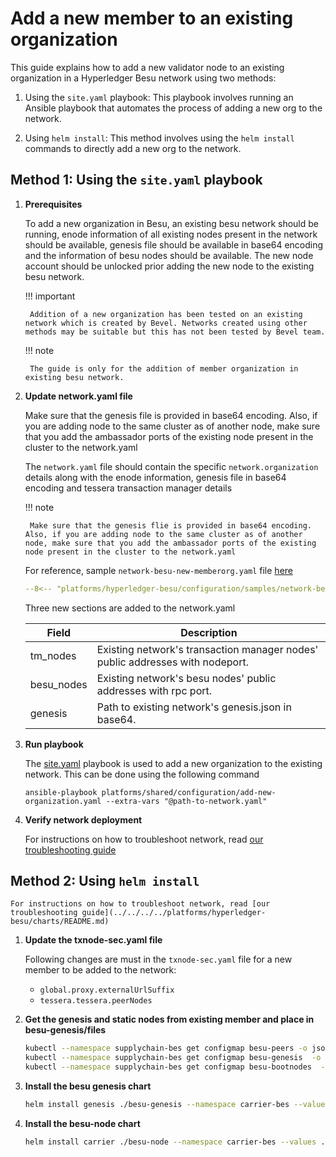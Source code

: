 [//]: # (##############################################################################################)
[//]: # (Copyright Accenture. All Rights Reserved.)
[//]: # (SPDX-License-Identifier: Apache-2.0)
[//]: # (##############################################################################################)

# Add a new member to an existing organization

This guide explains how to add a new validator node to an existing organization in a Hyperledger Besu network using two methods:

1. Using the `site.yaml` playbook: This playbook involves running an Ansible playbook that automates the process of adding a new org to the network.

1. Using `helm install`: This method involves using the `helm install` commands to directly add a new org to the network.

## Method 1: Using the `site.yaml` playbook

1. **Prerequisites**

    To add a new organization in Besu, an existing besu network should be running, enode information of all existing nodes present in the network should be available, genesis file should be available in base64 encoding and the information of besu nodes should be available. The new node account should be unlocked prior adding the new node to the existing besu network. 

    !!! important

        Addition of a new organization has been tested on an existing network which is created by Bevel. Networks created using other methods may be suitable but this has not been tested by Bevel team.

    !!! note 

        The guide is only for the addition of member organization in existing besu network.

1. **Update network.yaml file**

    Make sure that the genesis file is provided in base64 encoding. Also, if you are adding node to the same cluster as of another node, make sure that you add the ambassador ports of the existing node present in the cluster to the network.yaml

    The `network.yaml` file should contain the specific `network.organization` details along with the enode information, genesis file in base64 encoding and tessera transaction manager details

    !!! note

        Make sure that the genesis flie is provided in base64 encoding. Also, if you are adding node to the same cluster as of another node, make sure that you add the ambassador ports of the existing node present in the cluster to the network.yaml

    For reference, sample `network-besu-new-memberorg.yaml` file [here](https://github.com/hyperledger/bevel/blob/main/platforms/hyperledger-besu/configuration/samples/network-besu-new-memberorg.yaml)

    ```yaml
    --8<-- "platforms/hyperledger-besu/configuration/samples/network-besu-new-memberorg.yaml:1:152"
    ```

    Three new sections are added to the network.yaml

    | Field       | Description                                              |
    |-------------|----------------------------------------------------------|
    | tm_nodes | Existing network's transaction manager nodes' public addresses with nodeport.|
    | besu_nodes | Existing network's besu nodes' public addresses with rpc port.|
    | genesis | Path to existing network's genesis.json in base64.|


1. **Run playbook**

    The [site.yaml](https://github.com/hyperledger/bevel/tree/main/platforms/shared/configuration/site.yaml) playbook is used to add a new organization to the existing network. This can be done using the following command

    ```
    ansible-playbook platforms/shared/configuration/add-new-organization.yaml --extra-vars "@path-to-network.yaml"
    ```

1. **Verify network deployment**

    For instructions on how to troubleshoot network, read [our troubleshooting guide](../../references/troubleshooting.md)


## Method 2: Using `helm install`

    For instructions on how to troubleshoot network, read [our troubleshooting guide](../../../../platforms/hyperledger-besu/charts/README.md)

1. **Update the txnode-sec.yaml file**

    Following changes are must in the `txnode-sec.yaml` file for a new member to be added to the network:

    - `global.proxy.externalUrlSuffix`
	- `tessera.tessera.peerNodes`

1. **Get the genesis and static nodes from existing member and place in besu-genesis/files**

    ```bash
    kubectl --namespace supplychain-bes get configmap besu-peers -o jsonpath='{.data.static-nodes\.json}' > static-nodes.json
    kubectl --namespace supplychain-bes get configmap besu-genesis  -o jsonpath='{.data.genesis\.json}' > genesis.json
    kubectl --namespace supplychain-bes get configmap besu-bootnodes  -o jsonpath='{.data.bootnodes-json}' > bootnodes.json
    ```

1. **Install the besu genesis chart**

    ```bash
    helm install genesis ./besu-genesis --namespace carrier-bes --values ./values/proxy-and-vault/genesis-sec.yaml
    ```

1. **Install the besu-node chart**

    ```bash
    helm install carrier ./besu-node --namespace carrier-bes --values ./values/proxy-and-vault/txnode-sec.yaml --set global.proxy.p2p=15016 --set node.besu.identity="O=Carrier,OU=Carrier,L=51.50/-0.13/London,C=GB"
    ```